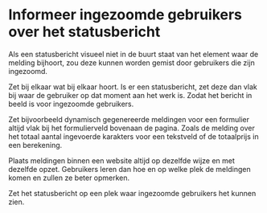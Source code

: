 <!-- @license CC0-1.0 -->

# Informeer ingezoomde gebruikers over het statusbericht

Als een statusbericht visueel niet in de buurt staat van het element waar de melding bijhoort, zou deze kunnen worden gemist door gebruikers die zijn ingezoomd.

Zet bij elkaar wat bij elkaar hoort. Is er een statusbericht, zet deze dan vlak bij waar de gebruiker op dat moment aan het werk is. Zodat het bericht in beeld is voor ingezoomde gebruikers.

Zet bijvoorbeeld dynamisch gegenereerde meldingen voor een formulier altijd vlak bij het formulierveld bovenaan de pagina. Zoals de melding over het totaal aantal ingevoerde karakters voor een tekstveld of de totaalprijs in een berekening.

Plaats meldingen binnen een website altijd op dezelfde wijze en met dezelfde opzet. Gebruikers leren dan hoe en op welke plek de meldingen komen en zullen ze beter opmerken.

Zet het statusbericht op een plek waar ingezoomde gebruikers het kunnen zien.

